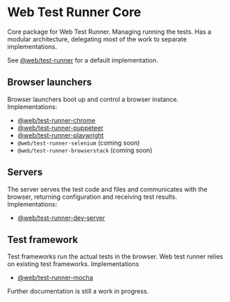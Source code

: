# Web Test Runner Core

Core package for Web Test Runner. Managing running the tests. Has a modular architecture, delegating most of the work to separate implementations.

See [@web/test-runner](https://github.com/modernweb-dev/web/tree/master/packages/test-runner) for a default implementation.

## Browser launchers

Browser launchers boot up and control a browser instance. Implementations:

- [@web/test-runner-chrome](https://github.com/modernweb-dev/web/tree/master/packages/test-runner-chrome)
- [@web/test-runner-puppeteer](https://github.com/modernweb-dev/web/tree/master/packages/test-runner-puppeteer)
- [@web/test-runner-playwright](https://github.com/modernweb-dev/web/tree/master/packages/test-runner-playwright)
- `@web/test-runner-selenium` (coming soon)
- `@web/test-runner-browserstack` (coming soon)

## Servers

The server serves the test code and files and communicates with the browser, returning configuration and receiving test results. Implementations:

- [@web/test-runner-dev-server](https://github.com/modernweb-dev/web/tree/master/packages/test-runner-dev-server)

## Test framework

Test frameworks run the actual tests in the browser. Web test runner relies on existing test frameworks. Implementations

- [@web/test-runner-mocha](https://github.com/modernweb-dev/web/tree/master/packages/test-runner-mocha)

Further documentation is still a work in progress.
